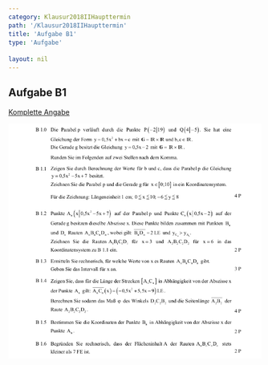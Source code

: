 ```yaml
---
category: Klausur2018IIHaupttermin
path: '/Klausur2018IIHaupttermin'
title: 'Aufgabe B1'
type: 'Aufgabe'

layout: nil
---
```


## Aufgabe B1
<p> <a href="https://www.isb.bayern.de/download/21253/2018_mii_ht.pdf"> Komplette Angabe </a> </p>
<img src="./Aufgabenstellungen/2018_mii_ht/2018_mii_ht_b1.png">


